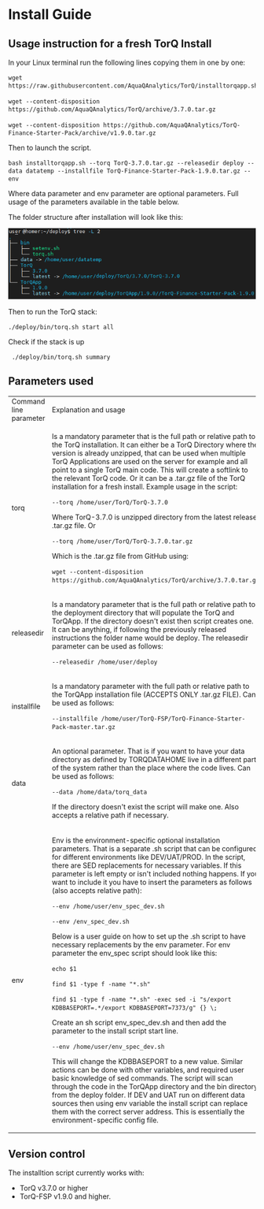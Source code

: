 Install Guide
===============

## Usage instruction for a fresh TorQ Install


In your Linux terminal run the following lines copying them in one by one:

    wget https://raw.githubusercontent.com/AquaQAnalytics/TorQ/installtorqapp.sh

    wget --content-disposition https://github.com/AquaQAnalytics/TorQ/archive/3.7.0.tar.gz

    wget --content-disposition https://github.com/AquaQAnalytics/TorQ-Finance-Starter-Pack/archive/v1.9.0.tar.gz

Then to launch the script.

    bash installtorqapp.sh --torq TorQ-3.7.0.tar.gz --releasedir deploy --data datatemp --installfile TorQ-Finance-Starter-Pack-1.9.0.tar.gz --env 

Where data parameter and env parameter are optional parameters.
Full usage of the parameters available in the table below.

The folder structure after installation will look like this:

![Install_structure](graphics/Installscript_folder_structure.png)

Then to run the TorQ stack:

    ./deploy/bin/torq.sh start all

Check if the stack is up 

     ./deploy/bin/torq.sh summary


## Parameters used

<table>
<tr>
<td> Command line parameter </td> <td> Explanation and usage </td>
</tr>
<tr>
<td> torq </td>
<td>


Is a mandatory parameter that is the full path or relative path to the TorQ installation. It can either be a TorQ Directory where the version is already unzipped, that can be used when multiple TorQ Applications are used on the server for example and all point to a single TorQ main code. This will create a softlink to the relevant TorQ code. Or it can be a .tar.gz file of the TorQ installation for a fresh install. 
Example usage in the script:

`--torq /home/user/TorQ/TorQ-3.7.0`

Where TorQ-3.7.0 is unzipped directory from the latest release .tar.gz file. Or

`--torq /home/user/TorQ/TorQ-3.7.0.tar.gz` 

Which is the .tar.gz file from GitHub using:

`wget --content-disposition https://github.com/AquaQAnalytics/TorQ/archive/3.7.0.tar.gz`


</td>

</tr>

<tr>
    
<td> releasedir </td>

<td>

Is a mandatory parameter that is the full path or relative path to the deployment directory that will populate the TorQ and TorQApp. 
If the directory doesn't exist then script creates one.
It can be anything, if following the previously released instructions the folder name would be deploy.
The releasedir parameter can be used as follows:

`--releasedir /home/user/deploy`

</td>

<tr>
    
<td> installfile </td>

<td>

Is a mandatory parameter with the full path or relative path to the TorQApp installation file (ACCEPTS ONLY .tar.gz FILE). 
Can be used as follows:

`--installfile /home/user/TorQ-FSP/TorQ-Finance-Starter-Pack-master.tar.gz`

</td>

</tr>

<tr>
    
<td> data </td>

<td>

An optional parameter. That is if you want to have your data directory as defined by TORQDATAHOME live in a different part of the system rather than the place where the code lives. Can be used as follows:

`--data /home/data/torq_data`

If the directory doesn't exist the script will make one. Also accepts a relative path if necessary. 

</td>

</tr>

<tr>
    
<td> env </td>

<td>

Env is the environment-specific optional installation parameters. That is a separate .sh script that can be configured for different environments like DEV/UAT/PROD. In the script, there are SED replacements for necessary variables. If this parameter is left empty or isn't included nothing happens. If you want to include it you have to insert the parameters as follows (also accepts relative path):

`--env /home/user/env_spec_dev.sh` 

`--env /env_spec_dev.sh`

Below is a user guide on how to set up the .sh script to have necessary replacements by the env parameter.
For env parameter the env_spec script should look like this:

`echo $1`

`find $1 -type f -name "*.sh"`

`find $1 -type f -name "*.sh" -exec sed -i "s/export KDBBASEPORT=.*/export KDBBASEPORT=7373/g" {} \;`

Create an sh script env_spec_dev.sh and then add the parameter to the install script start line. 

`--env /home/user/env_spec_dev.sh`

This will change the KDBBASEPORT to a new value.
Similar actions can be done with other variables, and required user basic knowledge of sed commands.
The script will scan through the code in the TorQApp directory and the 
bin directory from the deploy folder. 
If DEV and UAT run on different data sources then using env variable the install script can replace them with the correct server address.
This is essentially the environment-specific config file.

</td>

</tr>

</table>

## Version control

The installtion script currently works with:
- TorQ v3.7.0 or higher
- TorQ-FSP v1.9.0 and higher. 






